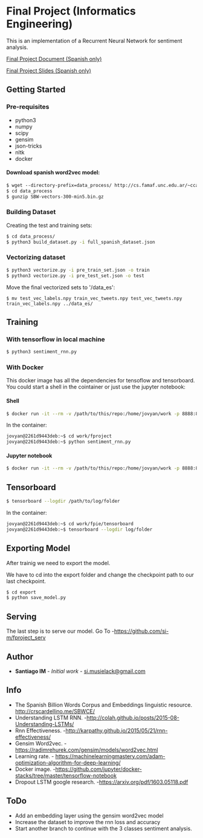 # Final Project (Informatics Engineering)

This is an implementation of a Recurrent Neural Network for sentiment analysis.

[Final Project Document (Spanish only)](https://github.com/s-im/fproject/fproject_spanish_version.pdf)

[Final Project Slides (Spanish only)](https://github.com/s-im/fproject/fproject_presentation.pptx)


## Getting Started

### Pre-requisites
* python3
* numpy
* scipy
* gensim
* json-tricks
* nltk
* docker

#### Download spanish word2vec model:

```sh
$ wget ‐‐directory-prefix=data_process/ http://cs.famaf.unc.edu.ar/~ccardellino/SBWCE/SBW-vectors-300-min5.bin.gz
$ cd data_process 
$ gunzip SBW-vectors-300-min5.bin.gz
```

### Building Dataset

Creating the test and training sets:

```sh
$ cd data_process/
$ python3 build_dataset.py -i full_spanish_dataset.json 
```

### Vectorizing dataset

```sh
$ python3 vectorize.py -i pre_train_set.json -o train
$ python3 vectorize.py -i pre_test_set.json -o test
```

Move the final vectorized sets to '/data_es':

```
$ mv test_vec_labels.npy train_vec_tweets.npy test_vec_tweets.npy train_vec_labels.npy ../data_es/
```

## Training
### With tensorflow in local machine

```sh
$ python3 sentiment_rnn.py
```
### With Docker
This docker image has all the dependencies for tensoflow and tensorboard.
You could start a shell in the cointainer or just use the jupyter notebook:
#### Shell
```sh
$ docker run -it --rm -v /path/to/this/repo:/home/jovyan/work -p 8888:8888 jupyter/tensorflow-notebook:latest bash
```
In the container:
```sh
jovyan@2261d9443deb:~$ cd work/fproject
jovyan@2261d9443deb:~$ python sentiment_rnn.py
```
#### Jupyter notebook
```sh
$ docker run -it --rm -v /path/to/this/repo:/home/jovyan/work -p 8888:8888 jupyter/tensorflow-notebook:latest
```

## Tensorboard
```sh
$ tensorboard --logdir /path/to/log/folder
```
In the container:
```sh
jovyan@2261d9443deb:~$ cd work/fpie/tensorboard
jovyan@2261d9443deb:~$ tensorboard --logdir log/folder
```

## Exporting Model

After trainig we need to export the model.

We have to cd into the export folder and change the checkpoint path to our last checkpoint.
```sh
$ cd export
$ python save_model.py
```

## Serving

The last step is to serve our model.
Go To -https://github.com/si-m/fproject_serv

## Author

* **Santiago IM** - *Initial work* - si.musielack@gmail.com

## Info

* The Spanish Billion Words Corpus and Embeddings linguistic resource. http://crscardellino.me/SBWCE/
* Understanding LSTM RNN. -http://colah.github.io/posts/2015-08-Understanding-LSTMs/
* Rnn Effectiveness. -http://karpathy.github.io/2015/05/21/rnn-effectiveness/
* Gensim Word2vec. - https://radimrehurek.com/gensim/models/word2vec.html
* Learning rate. - https://machinelearningmastery.com/adam-optimization-algorithm-for-deep-learning/
* Docker image. -https://github.com/jupyter/docker-stacks/tree/master/tensorflow-notebook
* Dropout LSTM google research. -https://arxiv.org/pdf/1603.05118.pdf

## ToDo

* Add an embedding layer using the gensim word2vec model
* Increase the dataset to improve the rnn loss and accuracy
* Start another branch to continue with the 3 classes sentiment analysis.
